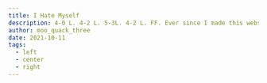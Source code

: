 ```yaml
---
title: I Hate Myself
description: 4-0 L. 4-2 L. 5-3L. 4-2 L. FF. Ever since I made this website my life has gone to shit.
author: moo_quack_three
date: 2021-10-11
tags:
  - left
  - center
  - right
---
```

